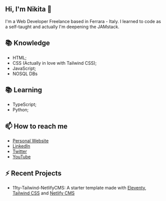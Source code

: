 ## Hi, I'm Nikita 👋

I'm a Web Developer Freelance based in Ferrara - Italy. I learned to code as a self-taught and actually I'm deepening the JAMstack.

## 📚 Knowledge
  - HTML;
  - CSS (Actually in love with Tailwind CSS);
  - JavaScript;
  - NOSQL DBs

## 📚 Learning
  - TypeScript;
  - Python;

## 📫 How to reach me
  - [Personal Website](https://nikitazanella.it)
  - [LinkedIn](https://nikitazanella.it)
  - [Twitter](https://nikitazanella.it)
  - [YouTube](https://nikitazanella.it)
  
## ⚡ Recent Projects
  - 11ty-Tailwind-NetlifyCMS: A starter template made with [Eleventy](https://www.11ty.dev/), [Tailwind CSS](https://tailwindcss.com/) and [Netlify CMS](https://www.netlifycms.org/)


  
